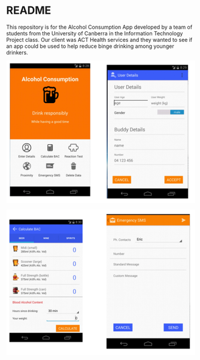 # README #

This repository is for the Alcohol Consumption App developed by a team of students from the University of Canberra in the Information Technology Project class. Our client was ACT Health services and they wanted to see if an app could be used to help reduce binge drinking among younger drinkers.

![Alt text](https://github.com/doanappdev/AlcoholConsumptionApp/blob/master/Screen%20Shot%202014-12-09%20at%201.25.18%20pm.png?raw=true "Screen Shot1")

![Alt text](https://github.com/doanappdev/AlcoholConsumptionApp/blob/master/Screen%20Shot%202014-12-09%20at%201.25.04%20pm.png?raw=true "Screen Shot2")







